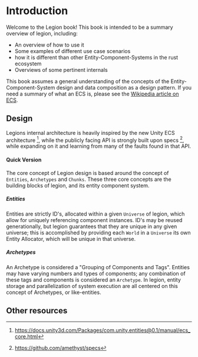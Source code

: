 # Introduction

Welcome to the Legion book! This book is intended to be a summary overview of legion, including: 
- An overview of how to use it
- Some examples of different use case scenarios
- how it is different than other Entity-Component-Systems in the rust ecosystem
- Overviews of some pertinent internals

This book assumes a general understanding of the concepts of the Entity-Component-System design and data composition as a design pattern. If you need a summary of what an ECS is, please see the [Wikipedia article on ECS].

## Design

Legions internal architecture is heavily inspired by the new Unity ECS architecture [^1], while the publicly facing API is strongly built upon specs [^2], while expanding on it and learning from many of the faults found in that API.

#### Quick Version
The core concept of Legion design is based around the concept of `Entities`, `Archetypes` and `Chunks`. These three core concepts are the building blocks of legion, and its entity component system.

##### Entities
Entities are strictly ID's, allocated within a given `Universe` of legion, which allow for uniquely referencing component instances. ID's may be reused generationally, but legion guarantees that they are unique in any given universe; this is accomplished by providing each `World` in a `Universe` its own Entity Allocator, which will be unique in that universe. 

##### Archetypes
An Archetype is considered a "Grouping of Components and Tags". Entities may have varying numbers and types of components; any combination of these tags and components is considered an `Archetype`. In legion, entity storage and parallelization of system execution are all centered on this concept of Archetypes, or like-entities. 
 


## Other resources



[^1]: https://docs.unity3d.com/Packages/com.unity.entities@0.1/manual/ecs_core.html
[^2]: https://github.com/amethyst/specs

[Wikipedia article on ECS]: https://en.wikipedia.org/wiki/Entity_component_system

